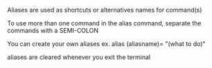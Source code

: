 
Aliases are used as shortcuts or alternatives names for command(s)

To use more than one command in the alias command, separate the commands with a SEMI-COLON

You can create your own aliases
	ex. alias (aliasname)= "(what to do)"

aliases are cleared whenever you exit the terminal